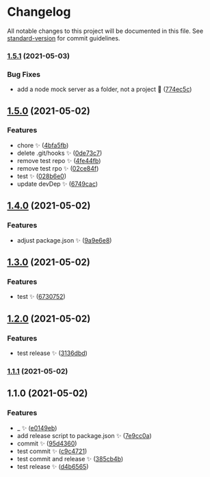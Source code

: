 # Changelog

All notable changes to this project will be documented in this file. See [standard-version](https://github.com/conventional-changelog/standard-version) for commit guidelines.

### [1.5.1](https://gitlab.com/silentice1534/p-bud/compare/v1.5.0...v1.5.1) (2021-05-03)


### Bug Fixes

* add a node mock server as a folder, not a project :bug: ([774ec5c](https://gitlab.com/silentice1534/p-bud/commit/774ec5cb30e7b0778c2702bf290c07e93cdc4e62))

## [1.5.0](https://gitlab.com/silentice1534/p-bud/compare/v1.4.0...v1.5.0) (2021-05-02)


### Features

* chore :sparkles: ([4bfa5fb](https://gitlab.com/silentice1534/p-bud/commit/4bfa5fbe55334a6823dd26c2d9a2059584df29ad))
* delete .git/hooks :sparkles: ([0de73c7](https://gitlab.com/silentice1534/p-bud/commit/0de73c7ba1373b756c2bb3a061bd115c10606a5c))
* remove test repo :sparkles: ([4fe44fb](https://gitlab.com/silentice1534/p-bud/commit/4fe44fbf14fd063eafd53be447ff787311d66f45))
* remove test rpo :sparkles: ([02ce84f](https://gitlab.com/silentice1534/p-bud/commit/02ce84f4857983abdb60de07cb7928c14da08628))
* test :sparkles: ([028b6e0](https://gitlab.com/silentice1534/p-bud/commit/028b6e08d2436428c0d706ef2d6586b1c98b1493))
* update devDep :sparkles: ([6749cac](https://gitlab.com/silentice1534/p-bud/commit/6749cace4b9894c55400db6e6114b93bd8b99fbf))

## [1.4.0](https://gitlab.com/silentice1534/p-bud/compare/v1.3.0...v1.4.0) (2021-05-02)

### Features

- adjust package.json :sparkles: ([9a9e6e8](https://gitlab.com/silentice1534/p-bud/commit/9a9e6e81b2099fa286699ff911450e4d319927b1))

## [1.3.0](https://gitlab.com/silentice1534/p-bud/compare/v1.2.0...v1.3.0) (2021-05-02)

### Features

- test :sparkles: ([6730752](https://gitlab.com/silentice1534/p-bud/commit/6730752120b03f88c1a952480b3b8918295fa969))

## [1.2.0](https://gitlab.com/silentice1534/p-bud/compare/v1.1.1...v1.2.0) (2021-05-02)

### Features

- test release :sparkles: ([3136dbd](https://gitlab.com/silentice1534/p-bud/commit/3136dbd4516790a3411ab796a032cf987edc86ad))

### [1.1.1](https://gitlab.com/silentice1534/p-bud/compare/v1.1.0...v1.1.1) (2021-05-02)

## 1.1.0 (2021-05-02)

### Features

- \_ :sparkles: ([e0149eb](https://gitlab.com/silentice1534/p-bud/commit/e0149ebe747571156b6490a7e370b4fe5ba21efd))
- add release script to package.json :sparkles: ([7e9cc0a](https://gitlab.com/silentice1534/p-bud/commit/7e9cc0a5f8db19cc24bf29231b423fbd6313eb3e))
- commit :sparkles: ([95d4360](https://gitlab.com/silentice1534/p-bud/commit/95d4360fe31a9d28df80e2fecc1a57b83de26471))
- test commit :sparkles: ([c9c4721](https://gitlab.com/silentice1534/p-bud/commit/c9c47216f34894fb1c957e880ea5f72e5578c5bd))
- test commit and release :sparkles: ([385cb4b](https://gitlab.com/silentice1534/p-bud/commit/385cb4b79f558f2f3834b60c6f77d21e1efc1933))
- test release :sparkles: ([d4b6565](https://gitlab.com/silentice1534/p-bud/commit/d4b6565966d7e200c68ed63a5bd975338ceff4c1))
